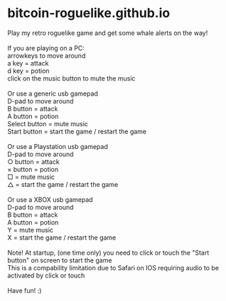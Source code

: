 # bitcoin-roguelike.github.io
Play my retro roguelike game and get some whale alerts on the way!
<br/>
<br/>
If you are playing on a PC:<br/>
  arrowkeys to move around<br/>
  a key = attack<br/>
  d key = potion<br/>
  click on the music button to mute the music<br/>
  <br/>
Or use a generic usb gamepad<br/>
D-pad to move around<br/>
B button = attack<br/>
A button = potion<br/>
Select button = mute music<br/>
Start button = start the game / restart the game<br/>
<br/>
Or use a Playstation usb gamepad<br/>
D-pad to move around<br/>
○ button = attack<br/>
× button = potion<br/>
□ = mute music<br/>
△ = start the game / restart the game<br/>
<br/>
Or use a XBOX usb gamepad<br/>
D-pad to move around<br/>
B button = attack<br/>
A button = potion<br/>
Y = mute music<br/>
X = start the game / restart the game<br/>
<br/>
Note! At startup, (one time only) you need to click or touch the "Start button" on screen to start the game<br/>
This is a compability limitation due to Safari on IOS requiring audio to be activated by click or touch<br/>
<br/>
Have fun! :)<br/>
